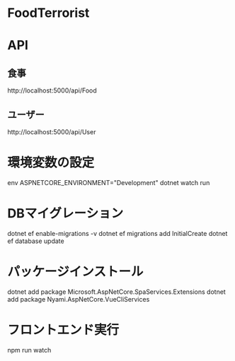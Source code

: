 # FoodTerrorist

# API
## 食事
http://localhost:5000/api/Food

## ユーザー
http://localhost:5000/api/User

# 環境変数の設定
env ASPNETCORE_ENVIRONMENT="Development" dotnet watch run

# DBマイグレーション
dotnet ef enable-migrations -v
dotnet ef migrations add InitialCreate
dotnet ef database update

# パッケージインストール
dotnet add package Microsoft.AspNetCore.SpaServices.Extensions
dotnet add package Nyami.AspNetCore.VueCliServices

# フロントエンド実行
npm run watch